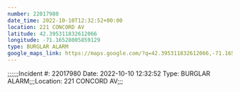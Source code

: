 ```yaml
---
number: 22017980
date_time: 2022-10-10T12:32:52+00:00
location: 221 CONCORD AV
latitude: 42.395311832612066
longitude: -71.16528005859129
type: BURGLAR ALARM
google_maps_link: https://maps.google.com/?q=42.395311832612066,-71.16528005859129
---
```


;;;;;;Incident #: 22017980  Date: 2022-10-10 12:32:52   Type: BURGLAR ALARM;;;Location: 221 CONCORD AV;;;
